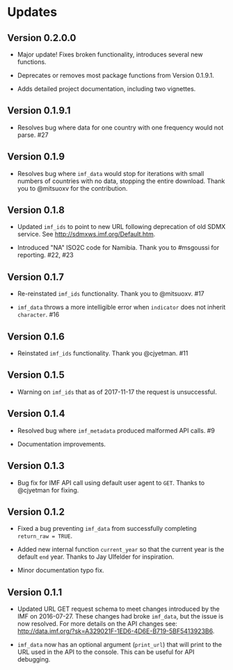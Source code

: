 # Updates

## Version 0.2.0.0

- Major update! Fixes broken functionality, introduces several new functions.

- Deprecates or removes most package functions from Version 0.1.9.1.

- Adds detailed project documentation, including two vignettes.

## Version 0.1.9.1

- Resolves bug where data for one country with one frequency would not
parse. #27

## Version 0.1.9

- Resolves bug where `imf_data` would stop for iterations with small
numbers of countries with no data, stopping the entire download.
Thank you to @mitsuoxv for the contribution.

## Version 0.1.8

- Updated `imf_ids` to point to new URL following deprecation of old
SDMX service. See <http://sdmxws.imf.org/Default.htm>.

- Introduced "NA" ISO2C code for Namibia. Thank you to #msgoussi for reporting.
#22, #23

## Version 0.1.7

- Re-reinstated `imf_ids` functionality. Thank you to @mitsuoxv. #17

- `imf_data` throws a more intelligible error when `indicator` does not
inherit `character`. #16

## Version 0.1.6

- Reinstated `imf_ids` functionality. Thank you @cjyetman. #11

## Version 0.1.5

- Warning on `imf_ids` that as of 2017-11-17 the request is unsuccessful.

## Version 0.1.4

- Resolved bug where `imf_metadata` produced malformed API calls. #9

- Documentation improvements.

## Version 0.1.3

- Bug fix for IMF API call using default user agent to `GET`. Thanks to
@cjyetman for fixing.

## Version 0.1.2

- Fixed a bug preventing `imf_data` from successfully completing
`return_raw = TRUE`.

- Added new internal function `current_year` so that the current year is the
default `end` year. Thanks to Jay Ulfelder for inspiration.

- Minor documentation typo fix.

## Version 0.1.1

- Updated URL GET request schema to meet changes introduced by the IMF on
2016-07-27. These changes had broke `imf_data`, but the issue is now resolved.
For more details on the API changes see:
<http://data.imf.org/?sk=A329021F-1ED6-4D6E-B719-5BF5413923B6>.

- `imf_data` now has an optional argument (`print_url`) that will print to the
URL used in the API to the console. This can be useful for API debugging.